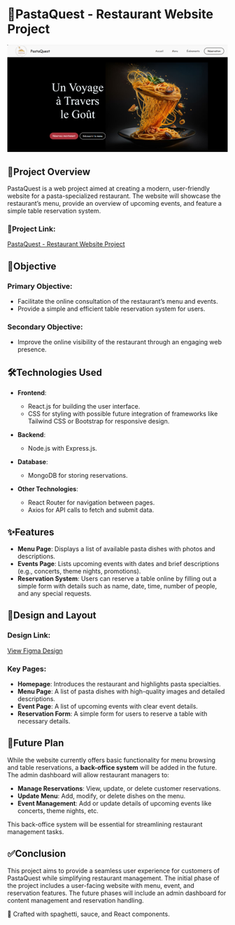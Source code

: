 # 🍝PastaQuest - Restaurant Website Project

![PastaQuest Banner](https://github.com/hendhamdi/PastaQuest/blob/main/src/Images/Home/homepage.png)

## 🧾Project Overview

PastaQuest is a web project aimed at creating a modern, user-friendly website for a pasta-specialized restaurant. The website will showcase the restaurant’s menu, provide an overview of upcoming events, and feature a simple table reservation system. 

### 🔗Project Link:
[PastaQuest - Restaurant Website Project](https://pasta-quest-restaurant-website.vercel.app/)

## 🎯Objective

### Primary Objective:
- Facilitate the online consultation of the restaurant’s menu and events.
- Provide a simple and efficient table reservation system for users.

### Secondary Objective:
- Improve the online visibility of the restaurant through an engaging web presence.

## 🛠️Technologies Used

- **Frontend**: 
  - React.js for building the user interface.
  - CSS for styling with possible future integration of frameworks like Tailwind CSS or Bootstrap for responsive design.
  
- **Backend**:
  - Node.js with Express.js.
  
- **Database**:
  - MongoDB for storing reservations.

- **Other Technologies**:
  - React Router for navigation between pages.
  - Axios for API calls to fetch and submit data.

## ✨Features

- **Menu Page**: Displays a list of available pasta dishes with photos and descriptions.
- **Events Page**: Lists upcoming events with dates and brief descriptions (e.g., concerts, theme nights, promotions).
- **Reservation System**: Users can reserve a table online by filling out a simple form with details such as name, date, time, number of people, and any special requests.


## 🎨Design and Layout

### Design Link:
[View Figma Design](https://www.figma.com/design/ySRhTy3sH5Iro2oxMzZre5/Untitled?node-id=0-1&p=f&t=tunxeJMGBDpS6Jwr-0)

### Key Pages:
- **Homepage**: Introduces the restaurant and highlights pasta specialties.
- **Menu Page**: A list of pasta dishes with high-quality images and detailed descriptions.
- **Event Page**: A list of upcoming events with clear event details.
- **Reservation Form**: A simple form for users to reserve a table with necessary details.
  
## 🚀Future Plan

While the website currently offers basic functionality for menu browsing and table reservations, a **back-office system** will be added in the future. The admin dashboard will allow restaurant managers to:
- **Manage Reservations**: View, update, or delete customer reservations.
- **Update Menu**: Add, modify, or delete dishes on the menu.
- **Event Management**: Add or update details of upcoming events like concerts, theme nights, etc.

This back-office system will be essential for streamlining restaurant management tasks.


## ✅Conclusion

This project aims to provide a seamless user experience for customers of PastaQuest while simplifying restaurant management. The initial phase of the project includes a user-facing website with menu, event, and reservation features. The future phases will include an admin dashboard for content management and reservation handling.


🍝 Crafted with spaghetti, sauce, and React components.